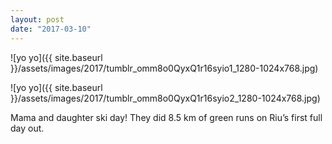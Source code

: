 ```yaml
---
layout: post
date: "2017-03-10"
---
```


![yo yo]({{ site.baseurl }}/assets/images/2017/tumblr_omm8o0QyxQ1r16syio1_1280-1024x768.jpg)

![yo yo]({{ site.baseurl }}/assets/images/2017/tumblr_omm8o0QyxQ1r16syio2_1280-1024x768.jpg)

Mama and daughter ski day! They did 8.5 km of green runs on Riu’s first full day out.
